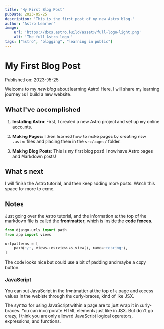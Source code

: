 ```yaml
---
title: 'My First Blog Post'
pubDate: 2023-05-25
description: 'This is the first post of my new Astro blog.'
author: 'Astro Learner'
image:
    url: 'https://docs.astro.build/assets/full-logo-light.png' 
    alt: 'The full Astro logo.'
tags: ["astro", "blogging", "learning in public"]
---
```

# My First Blog Post

Published on: 2023-05-25

Welcome to my _new blog_ about learning Astro! Here, I will share my learning journey as I build a new website.

## What I've accomplished

1. **Installing Astro**: First, I created a new Astro project and set up my online accounts.

2. **Making Pages**: I then learned how to make pages by creating new `.astro` files and placing them in the `src/pages/` folder.

3. **Making Blog Posts**: This is my first blog post! I now have Astro pages and Markdown posts!

## What's next

I will finish the Astro tutorial, and then keep adding more posts. Watch this space for more to come.

## Notes

Just going over the Astro tutorial, and the information at the top of the markdown file is called the **frontmatter**, which is inside the **code fences**. 

```python
from django.urls import path
from app import views

urlpatterns = [
    path("/", views.TestView.as_view(), name="testing"),
]
```

The code looks nice but could use a bit of padding and maybe a copy button.

### JavaScript

You can put JavaScript in the frontmatter at the top of a page and access values in the webiste
through the curly-braces, kind of like JSX.

The syntax for using JavaScript within a page are to just wrap it in curly-braces.
You can incorporate HTML elements just like in JSX.
But don't go crazy, I think you are only allowed JavaScript logical operators, expressions, and functions.  